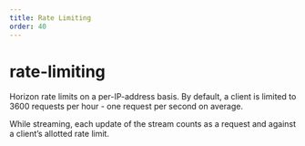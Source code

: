 ```yaml
---
title: Rate Limiting
order: 40
---
```


# rate-limiting

Horizon rate limits on a per-IP-address basis. By default, a client is limited to 3600 requests per hour - one request per second on average.

While streaming, each update of the stream counts as a request and against a client’s allotted rate limit.

